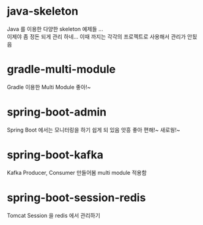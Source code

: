 # java-skeleton
Java 를 이용한 다양한 skeleton 예제들 ...<br>
이제야 좀 정돈 되게 관리 하네... 이때 까지는 각각의 프로젝트로 사용해서 관리가 안됬음
# gradle-multi-module
Gradle 이용한 Multi Module 좋아!~
# spring-boot-admin
Spring Boot 에서는 모니터링을 하기 쉽게 되 있음 앗흥 좋아 편해!~ 새로웡!~
# spring-boot-kafka
Kafka Producer, Consumer 만들어봄 multi module 적용함
# spring-boot-session-redis
Tomcat Session 을 redis 에서 관리하기
